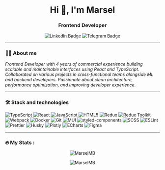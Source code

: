 <h1 align="center">Hi 👋, I'm Marsel</h1>
<h3 align="center">Frontend Developer</h3>

<div id="header" align="center">
  <div id="badges">
    <a href="https://www.linkedin.com/in/bulyakkulov-m/">
      <img src="https://img.shields.io/badge/LinkedIn-blue?style=for-the-badge&logo=linkedin&logoColor=white" alt="LinkedIn Badge"/>
    </a>
    <a href="https://t.me/RedPlanetSurfer">
      <img src="https://img.shields.io/badge/telegram-blue?style=for-the-badge&logo=telegram&logoColor=white" alt="Telegram Badge"/>
    </a>
  </div>
  
  <img src="https://komarev.com/ghpvc/?username=MarselMB&style=flat-square&color=blue" alt=""/>
</div>

---

### :man_technologist: About me

*Frontend Developer with 4 years of commercial experience building scalable and maintainable interfaces using React and TypeScript. Collaborated on various projects in cross-functional teams alongside ML and backend developers. Passionate about clean architecture, performance optimization, and improving developer experience.*

---

### :hammer_and_wrench: Stack and technologies
  ![TypeScript](https://img.shields.io/badge/-TypeScript-3178C6?logo=typescript&logoColor=fff)
  ![React](https://img.shields.io/badge/-React-61DAFB?logo=react&logoColor=000)
  ![JavaScript](https://img.shields.io/badge/-JavaScript-F7DF1E?logo=javascript&logoColor=000)
  ![HTML5](https://img.shields.io/badge/-HTML5-E34F26?logo=html5&logoColor=fff)
  ![Redux](https://img.shields.io/badge/-Redux-764ABC?logo=redux&logoColor=fff)
  ![Redux Toolkit](https://img.shields.io/badge/-Redux_Toolkit-764ABC?logo=redux&logoColor=fff)
  ![Webpack](https://img.shields.io/badge/-Webpack-8DD6F9?logo=webpack&logoColor=000)
  ![Docker](https://img.shields.io/badge/-Docker-2496ED?logo=docker&logoColor=fff)
  ![Git](https://img.shields.io/badge/-Git-F05032?logo=git&logoColor=fff)
  ![MUI](https://img.shields.io/badge/-MUI-007FFF?logo=mui&logoColor=fff)
  ![styled-components](https://img.shields.io/badge/-styled--components-DB7093?logo=styled-components&logoColor=fff)
  ![SCSS](https://img.shields.io/badge/-SCSS-CC6699?logo=sass&logoColor=fff)
  ![ESLint](https://img.shields.io/badge/-ESLint-4B32C3?logo=eslint&logoColor=fff)
  ![Prettier](https://img.shields.io/badge/-Prettier-F7B93E?logo=prettier&logoColor=000)
  ![Husky](https://img.shields.io/badge/-Husky-000000?logo=git&logoColor=fff)
  ![Plotly](https://img.shields.io/badge/-Plotly-3F4F75?logo=plotly)
  ![ECharts](https://img.shields.io/badge/-ECharts-000000?logo=apacheecharts&logoColor=fff)
  ![Figma](https://img.shields.io/badge/-Figma-F24E1E?logo=figma&logoColor=fff)

  ---

  ### :fire: My Stats :
  <div align="center">
    <p><img src="https://github-readme-stats.vercel.app/api/top-langs?username=MarselMB&show_icons=true&theme=dark&layout=compact" alt="MarselMB" /></p>
    <p><img src="https://github-readme-stats.vercel.app/api?username=MarselMB&show_icons=true&theme=dark" alt="MarselMB" /></p>
  </div>
  
